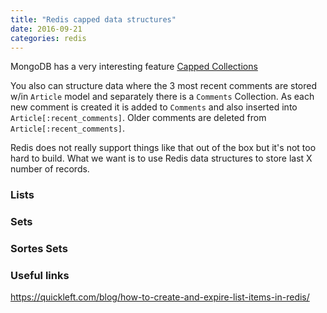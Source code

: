 ```yaml
---
title: "Redis capped data structures"
date: 2016-09-21
categories: redis
---
```


MongoDB has a very interesting feature [Capped Collections](https://docs.mongodb.com/manual/core/capped-collections/)

You also can structure data where the 3 most recent comments are stored w/in `Article` model and separately there is a `Comments` Collection.  As each new comment is created it is added to `Comments` and also inserted into `Article[:recent_comments]`.  Older comments are deleted from `Article[:recent_comments]`.

Redis does not really support things like that out of the box but it's not too hard to build.  What we want is to use Redis data structures to store last X number of records.  

### Lists

### Sets

### Sortes Sets

### Useful links
https://quickleft.com/blog/how-to-create-and-expire-list-items-in-redis/
